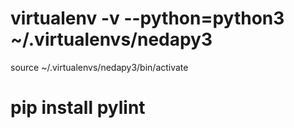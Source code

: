 # virtualenv -v --python=python3 ~/.virtualenvs/nedapy3

source ~/.virtualenvs/nedapy3/bin/activate

# pip install pylint
